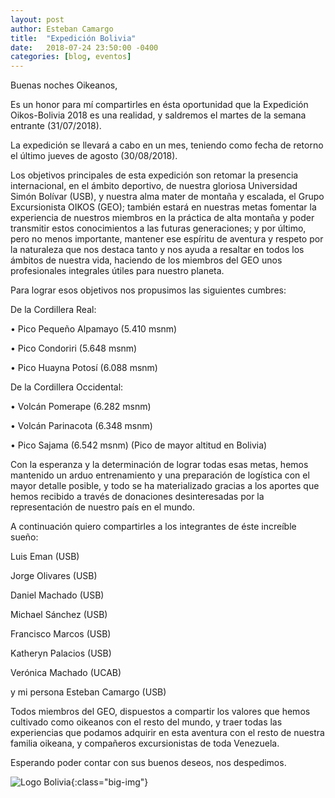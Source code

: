 ```yaml
---
layout: post
author: Esteban Camargo
title:  "Expedición Bolivia"
date:   2018-07-24 23:50:00 -0400
categories: [blog, eventos]
---
```


Buenas noches Oikeanos,

Es un honor para mí compartirles en ésta oportunidad que la Expedición Oikos-Bolivia 2018 es una realidad, y saldremos el martes de la semana entrante (31/07/2018).

La expedición se llevará a cabo en un mes, teniendo como fecha de retorno el último jueves de agosto (30/08/2018).

Los objetivos principales de esta expedición son retomar la presencia internacional, en el ámbito deportivo, de nuestra gloriosa Universidad Simón Bolívar (USB), y nuestra alma mater de montaña y escalada, el Grupo Excursionista OIKOS (GEO); también estará en nuestras metas fomentar la experiencia de nuestros miembros en la práctica de alta montaña y poder transmitir estos conocimientos a las futuras generaciones; y por último, pero no menos importante, mantener ese espíritu de aventura y respeto por la naturaleza que nos destaca tanto y nos ayuda a resaltar en todos los ámbitos de nuestra vida, haciendo de los miembros del GEO unos profesionales integrales útiles para nuestro planeta.

Para lograr esos objetivos nos propusimos las siguientes cumbres:

De la Cordillera Real:

• Pico Pequeño Alpamayo (5.410 msnm)

• Pico Condoriri (5.648 msnm)

• Pico Huayna Potosí (6.088 msnm)

De la Cordillera Occidental:

• Volcán Pomerape (6.282 msnm)

• Volcán Parinacota (6.348 msnm)

• Pico Sajama (6.542 msnm) (Pico de mayor altitud en Bolivia)

Con la esperanza y la determinación de lograr todas esas metas, hemos mantenido un arduo entrenamiento y una preparación de logística con el mayor detalle posible, y todo se ha materializado gracias a los aportes que hemos recibido a través de donaciones desinteresadas por la representación de nuestro país en el mundo.

A continuación quiero compartirles a los integrantes de éste increíble sueño:

Luis Eman (USB)

Jorge Olivares (USB)

Daniel Machado (USB)

Michael Sánchez (USB)

Francisco Marcos (USB)

Katheryn Palacios (USB)

Verónica Machado (UCAB)

y mi persona Esteban Camargo (USB)

Todos miembros del GEO, dispuestos a compartir los valores que hemos cultivado como oikeanos con el resto del mundo, y traer todas las experiencias que podamos adquirir en esta aventura con el resto de nuestra familia oikeana, y compañeros excursionistas de toda Venezuela.

Esperando poder contar con sus buenos deseos, nos despedimos.

![Logo Bolivia](http://gdurl.com/A8OX){:class="big-img"}